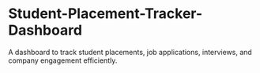 # Student-Placement-Tracker-Dashboard
A dashboard to track student placements, job applications, interviews, and company engagement efficiently.
